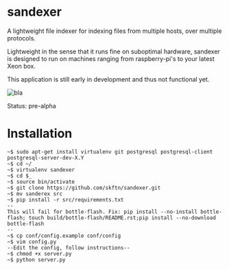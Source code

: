 sandexer
========
A lightweight file indexer for indexing files from multiple hosts, over multiple protocols.

Lightweight in the sense that it runs fine on suboptimal hardware, sandexer is designed to run on machines ranging from raspberry-pi's to your latest Xeon box.

This application is still early in development and thus not functional yet.

![bla](http://imgur.com/cdRb50V.png)

Status: pre-alpha

Installation
===================================================
    ~$ sudo apt-get install virtualenv git postgresql postgresql-client postgresql-server-dev-X.Y
    ~$ cd ~/
    ~$ virtualenv sandexer
    ~$ cd $_
    ~$ source bin/activate
    ~$ git clone https://github.com/skftn/sandexer.git
    ~$ mv sanderex src
    ~$ pip install -r src/requirements.txt
    --
    This will fail for bottle-flash. Fix: pip install --no-install bottle-flash; touch build/bottle-flash/README.rst;pip install --no-download bottle-flash
    --
    ~$ cp conf/config.example conf/config
    ~$ vim config.py
    --Edit the config, follow instructions--
    ~$ chmod +x server.py
    ~$ python server.py
